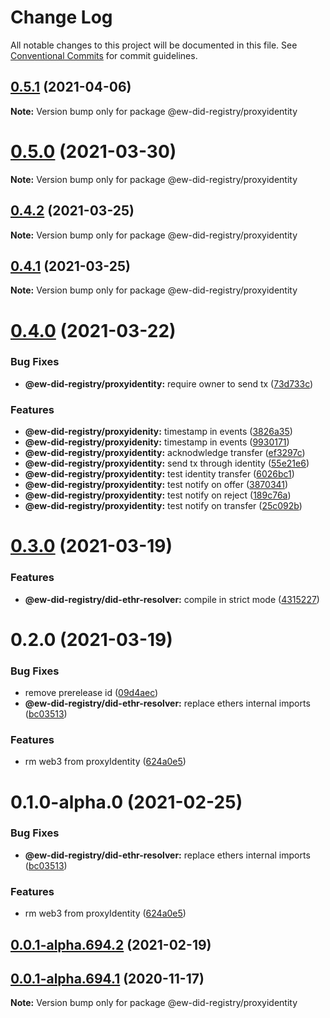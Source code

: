 # Change Log

All notable changes to this project will be documented in this file.
See [Conventional Commits](https://conventionalcommits.org) for commit guidelines.

## [0.5.1](https://github.com/energywebfoundation/ew-did-registry/compare/v0.5.0...v0.5.1) (2021-04-06)

**Note:** Version bump only for package @ew-did-registry/proxyidentity





# [0.5.0](https://github.com/energywebfoundation/ew-did-registry/compare/v0.4.2...v0.5.0) (2021-03-30)

**Note:** Version bump only for package @ew-did-registry/proxyidentity





## [0.4.2](https://github.com/energywebfoundation/ew-did-registry/compare/v0.4.1...v0.4.2) (2021-03-25)

**Note:** Version bump only for package @ew-did-registry/proxyidentity





## [0.4.1](https://github.com/energywebfoundation/ew-did-registry/compare/v0.4.0...v0.4.1) (2021-03-25)

**Note:** Version bump only for package @ew-did-registry/proxyidentity





# [0.4.0](https://github.com/energywebfoundation/ew-did-registry/compare/v0.3.0...v0.4.0) (2021-03-22)


### Bug Fixes

* **@ew-did-registry/proxyidentity:** require owner to send tx ([73d733c](https://github.com/energywebfoundation/ew-did-registry/commit/73d733cab8df62803ffd451bf3d4913421385304))


### Features

* **@ew-did-registry/proxyidenity:** timestamp in events ([3826a35](https://github.com/energywebfoundation/ew-did-registry/commit/3826a354193da67dc3260a0add7789cfdba02689))
* **@ew-did-registry/proxyidenity:** timestamp in events ([9930171](https://github.com/energywebfoundation/ew-did-registry/commit/99301719f5d98449085735b8cbc374f7bc8e6fdc))
* **@ew-did-registry/proxyidentity:** acknodwledge transfer ([ef3297c](https://github.com/energywebfoundation/ew-did-registry/commit/ef3297c2b9e7ad040cecde4abe6e433985286fba))
* **@ew-did-registry/proxyidentity:** send tx through identity ([55e21e6](https://github.com/energywebfoundation/ew-did-registry/commit/55e21e6b368d536a2cf455726d5f8aaabac7a62d))
* **@ew-did-registry/proxyidentity:** test identity transfer ([6026bc1](https://github.com/energywebfoundation/ew-did-registry/commit/6026bc18c1e60b52194ceadaa8205a16d3186346))
* **@ew-did-registry/proxyidentity:** test notify on offer ([3870341](https://github.com/energywebfoundation/ew-did-registry/commit/38703415fd8f29a6d9c0d28019948f10da5cce23))
* **@ew-did-registry/proxyidentity:** test notify on reject ([189c76a](https://github.com/energywebfoundation/ew-did-registry/commit/189c76a570139b8e87e33f9c4b514064d15ae9ac))
* **@ew-did-registry/proxyidentity:** test notify on transfer ([25c092b](https://github.com/energywebfoundation/ew-did-registry/commit/25c092b1eebc1680801df25e8832cabeedbf1a30))





# [0.3.0](https://github.com/energywebfoundation/ew-did-registry/compare/v0.2.0...v0.3.0) (2021-03-19)


### Features

* **@ew-did-registry/did-ethr-resolver:** compile in strict mode ([4315227](https://github.com/energywebfoundation/ew-did-registry/commit/4315227d704364211ed66864eac3bc6a84262681))





# 0.2.0 (2021-03-19)


### Bug Fixes

* remove prerelease id ([09d4aec](https://github.com/energywebfoundation/ew-did-registry/commit/09d4aec87b2ad3e960d3907c641d6152c118e68b))
* **@ew-did-registry/did-ethr-resolver:** replace ethers internal imports ([bc03513](https://github.com/energywebfoundation/ew-did-registry/commit/bc0351339984a241ae33173acd5b8af15cc1a1e7))


### Features

* rm web3 from proxyIdentity ([624a0e5](https://github.com/energywebfoundation/ew-did-registry/commit/624a0e5f0adcc261fe68d9f7b11f66dc33bc61ff))





# 0.1.0-alpha.0 (2021-02-25)


### Bug Fixes

* **@ew-did-registry/did-ethr-resolver:** replace ethers internal imports ([bc03513](https://github.com/energywebfoundation/ew-did-registry/commit/bc0351339984a241ae33173acd5b8af15cc1a1e7))


### Features

* rm web3 from proxyIdentity ([624a0e5](https://github.com/energywebfoundation/ew-did-registry/commit/624a0e5f0adcc261fe68d9f7b11f66dc33bc61ff))





## [0.0.1-alpha.694.2](https://github.com/energywebfoundation/ew-did-registry/compare/v0.0.1-alpha.877.0...v0.0.1-alpha.694.2) (2021-02-19)



## [0.0.1-alpha.694.1](https://github.com/energywebfoundation/ew-did-registry/compare/v0.0.1-alpha.776.0...v0.0.1-alpha.694.1) (2020-11-17)

**Note:** Version bump only for package @ew-did-registry/proxyidentity

